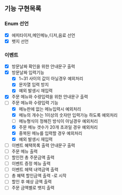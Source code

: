 ## 기능 구현목록

### Enum 선언

- [x] 에피타이저,메인메뉴,디저,음료 선언
- [x] 뱃지 선언

### 이벤트 

- [x] 방문날짜 확인을 위한 안내문구 출력
- [x] 방문날짜 입력기능
  - [x] 1~31 사이의 값이 아닐경우 예외처리
  - [x] 문자열 입력 방지
  - [x] 예외 발생시 재입력
- [x] 주문 메뉴와 수량입력을 위한 안내문구 출력
- [ ] 주문 메뉴와 수량입력 기능
  - [x] 메뉴판에 없는 메뉴입력시 예외처리
  - [x] 메뉴의 개수는 1이상의 숫자만 입력가능 하도록 예외처리
  - [ ] 메뉴형식이 정해진 방식이 아닐경우 예외처리
  - [x] 주문 메뉴 갯수가 20개 초과일 경우 예외처리
  - [x] 중복된 메뉴를 입력할 경우 예외처리
  - [x] 예외 발생시 재입력
- [ ] 이벤트 혜택목록 출력 안내문구 출력
- [ ] 주문 메뉴 출력
- [ ] 할인전 총 주문금액 출력
- [ ] 이벤트 증정 메뉴 출력
- [ ] 이벤트 헤택 내역금액 출력
- [ ] 총 혜택 할인금액 출력 -로 시작
- [ ] 할인 후 예상 금액 출력
- [ ] 주문 금액별로 뱃지 출력
